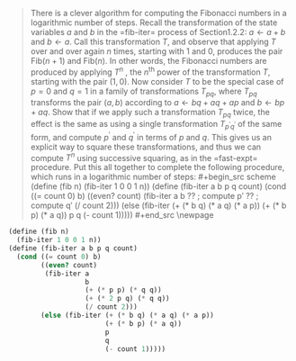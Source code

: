 > There is a clever algorithm for computing the Fibonacci numbers in a logarithmic
> number of steps. Recall the transformation of the state variables $a$ and $b$ in
> the =fib-iter= process of Section1.2.2: $a \leftarrow a + b$ and $b \leftarrow a$.
> Call this transformation $T$, and observe that applying $T$ over and over again
> $n$ times, starting with 1 and 0, produces the pair $\text{Fib}(n + 1)$ and
> $\text{Fib}(n)$. In other words, the Fibonacci numbers are produced by applying
> $T^n$ , the $n^{\text{th}}$ power of the transformation $T$, starting with the
> pair $(1, 0)$. Now consider $T$ to be the special case of $p = 0$ and $q = 1$ in
> a family of transformations $T_{pq}$, where $T_{pq}$ transforms the pair $(a,b)$
> according to $a \leftarrow bq + aq + ap$ and $b \leftarrow bp + aq$. Show that
> if we apply such a transformation $T_{pq}$ twice, the effect is the same as
> using a single transformation $T_{p^\prime q^\prime}$ of the same form, and
> compute $p^\prime$ and $q^\prime$ in terms of $p$ and $q$. This gives us an
> explicit way to square these transformations, and thus we can compute $T^n$
> using successive squaring, as in the =fast-expt= procedure. Put this all together
> to complete the following procedure, which runs in a logarithmic number of
> steps:
> #+begin_src scheme
> (define (fib n)
>   (fib-iter 1 0 0 1 n))
> (define (fib-iter a b p q count)
>   (cond ((= count 0) b)
>         ((even? count)
>          (fib-iter a
>                    b
>                    ?? ; compute p′
>                    ?? ; compute q′
>                    (/ count 2)))
>         (else (fib-iter (+ (* b q) (* a q) (* a p))
>                         (+ (* b p) (* a q))
>                         p
>                         q
>                         (- count 1)))))
> #+end_src
\\newpage

```scheme 
(define (fib n)
  (fib-iter 1 0 0 1 n))
(define (fib-iter a b p q count)
  (cond ((= count 0) b)
        ((even? count)
         (fib-iter a
                   b
                   (+ (* p p) (* q q))
                   (+ (* 2 p q) (* q q))
                   (/ count 2)))
        (else (fib-iter (+ (* b q) (* a q) (* a p))
                        (+ (* b p) (* a q))
                        p
                        q
                        (- count 1)))))
```

